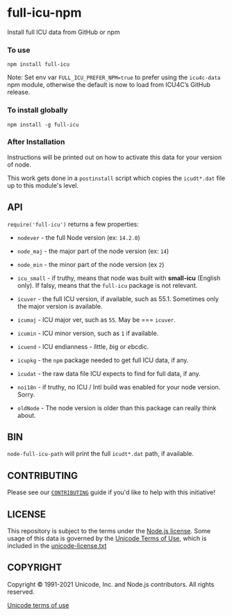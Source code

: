 # full-icu-npm

Install full ICU data from GitHub or npm

### To use

`npm install full-icu`

Note: Set env var `FULL_ICU_PREFER_NPM=true` to prefer using the `icu4c-data` npm module,
otherwise the default is now to load from ICU4C’s GitHub release.

### To install globally

`npm install -g full-icu`

### After Installation

Instructions will be printed out on how to activate this data for your version of node.

This work gets done in a `postinstall` script which copies the `icudt*.dat` file up to this module's level.

## API

`require('full-icu')` returns a few properties:

* `nodever` - the full Node version (ex: `14.2.0`)

* `node_maj` - the major part of the node version (ex: `14`)

* `node_min` - the minor part of the node version (ex `2`)

* `icu_small` - if truthy, means that node was built with
**small-icu** (English only). If falsy, means that the `full-icu`
package is not relevant.

* `icuver` - the full ICU version, if available, such as 55.1. Sometimes only the major version is available.

* `icumaj` - ICU major ver, such as `55`. May be === `icuver`.

* `icumin` - ICU minor version, such as `1` if available.

* `icuend` - ICU endianness - *l*ittle, *b*ig or *e*bcdic.

* `icupkg` - the `npm` package needed to get full ICU data, if any.

* `icudat` - the raw data file ICU expects to find for full data, if any.

* `noi18n` - if truthy, no ICU / Intl build was enabled for your node version. Sorry.

* `oldNode` - The node version is older than this package can really think about.

## BIN

`node-full-icu-path` will print the full `icudt*.dat` path, if available.

## CONTRIBUTING

Please see our [`CONTRIBUTING`](./CONTRIBUTING.md) guide if you'd like to help with this initiative!

## LICENSE

This repository is subject to the terms under the [Node.js license](https://github.com/nodejs/node/blob/master/LICENSE). Some usage of this data is governed by the [Unicode Terms of Use](http://www.unicode.org/copyright.html), which is included in the [unicode-license.txt](./unicode-license.txt)

## COPYRIGHT

Copyright &copy; 1991-2021 Unicode, Inc. and Node.js contributors. All rights reserved.

[Unicode terms of use](http://www.unicode.org/copyright.html)
